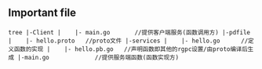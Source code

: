 ## Important file

`tree
   |-Client
   |    |- main.go       //提供客户端服务(函数调用方)
   |-pdfile
   |    |- hello.proto   //proto文件
   |-services
   |    |- hello.go      //定义函数的实现
   |    |- hello.pb.go   //声明函数即其他的rgpc设置/由proto编译后生成
   |-main.go             //提供服务端函数(函数实现方)`
